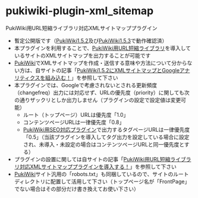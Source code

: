 # pukiwiki-plugin-xml_sitemap

PukiWiki用URL短縮ライブラリ対応XMLサイトマッププラグイン

- 暫定公開版です（[PukiWiki1.5.2](https://pukiwiki.osdn.jp/?PukiWiki/Download/1.5.2)及び[PukiWiki1.5.3](https://pukiwiki.osdn.jp/?PukiWiki/Download/1.5.3)で動作確認済）
- 本プラグインを利用することで、[PukiWiki用URL短縮ライブラリ](https://dajya-ranger.com/sdm_downloads/short-url-library-pkwk153/)を導入しているサイトのXMLサイトマップを出力することが可能です
- [PukiWiki](https://ja.wikipedia.org/wiki/PukiWiki)でXMLサイトマップを作成・送信する意味や方法について分からない方は、自サイトの記事「[PukiWiki1.5.2にXMLサイトマップとGoogleアナリティクスを組み込む！](https://dajya-ranger.com/pukiwiki/embed-xml-sitemap-google-analytics/)」を参照して下さい
- 本プラグインでは、Googleで考慮されないとされる更新頻度（changefreq）出力には対応せず、URLの優先度（priority）に関しても次の通りザックリとしか出力しません（プラグインの設定で設定値は変更可能）
	- ルート（トップページ）URLは優先度「1.0」
	- コンテンツページURLは一律優先度「0.8」
	- [PukiWiki用SEO対応プラグイン](https://dajya-ranger.com/sdm_downloads/seo-support-plugin/)で出力するタグページURLは一律優先度「0.5」（当該プラグインを導入してタグ出力を設定している場合に設定され、未導入・未設定の場合はコンテンツページURLと同一優先度とする）
- プラグインの設置に関しては自サイトの記事「[PukiWiki用URL短縮ライブラリ対応XMLサイトマッププラグインを導入する！](https://dajya-ranger.com/pukiwiki/xml-sitemap-plugin/)」を参照して下さい
- [PukiWiki](https://ja.wikipedia.org/wiki/PukiWiki)サイト汎用の「robots.txt」も同梱しているので、サイトのルートディレクトリに配置して活用して下さい（トップページ名が「FrontPage」でない場合はその部分だけ書き換えてお使い下さい）
